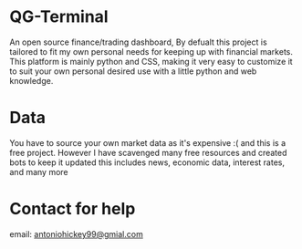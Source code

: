 # QG-Terminal
An open source finance/trading dashboard, By defualt this project is tailored to fit my own personal needs for keeping up with financial markets. This platform is mainly python and CSS, making it very easy to customize it to suit your own personal desired use with a little python and web knowledge.

# Data
You have to source your own market data as it's expensive :( and this is a free project. 
However I have scavenged many free resources and created bots to keep it updated this includes news, economic data, interest rates, and many more

# Contact for help
email: antoniohickey99@gmial.com
